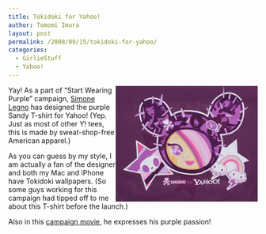 ```yaml
---
title: Tokidoki for Yahoo!
author: Tomomi Imura
layout: post
permalink: /2008/09/15/tokidoki-for-yahoo/
categories:
  - GirlieStuff
  - Yahoo!
---
```

<img src="/assets/images/wp-content/misc/tokidoki_yahoo_sandy.png" alt="Tokidoki for Y!" align="right" /> Yay! As a part of &#8220;Start Wearing Purple&#8221; campaign, [Simone Legno][1] has designed the purple Sandy T-shirt for Yahoo! (Yep. Just as most of other Y! tees, this is made by sweat-shop-free American apparel.) 

As you can guess by my style, I am actually a fan of the designer and both my Mac and iPhone have Tokidoki wallpapers. (So some guys working for this campaign had tipped off to me about this T-shirt before the launch.)

Also in this [campaign movie][2], he expresses his purple passion!

 [1]: http://www.tokidoki.it
 [2]: http://startwearingpurple.yahoo.com/